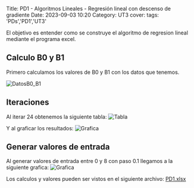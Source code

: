 Title: PD1 - Algoritmos Lineales - Regresión lineal con descenso de gradiente
Date: 2023-09-03 10:20
Category: UT3
cover:
tags: 'PDs','PD1','UT3'

El objetivo es entender como se construye el algoritmo de regresion lineal mediante el programa excel.

## Calculo B0 y B1

Primero calculamos los valores de B0 y B1 con los datos que tenemos.

![DatosB0_B1](https://github.com/gcabrera243/blob/main/content/UT3/PDs/PD1/ValoresB0B1.png?raw=true)

## Iteraciones

Al iterar 24 obtenemos la siguiente tabla:
![Tabla](https://github.com/gcabrera243/blob/main/content/UT3/PDs/PD1/TablaIteraciones.png?raw=true)

Y al graficar los resultados:
![Grafica](https://github.com/gcabrera243/blob/main/content/UT3/PDs/PD1/GraficaTablaIteraciones.png?raw=true)

## Generar valores de entrada

Al generar valores de entrada entre 0 y 8 con paso 0.1 llegamos a la siguiente grafica:
![Grafica](https://github.com/gcabrera243/blob/main/content/UT3/PDs/PD1/Tabla0a8.png?raw=true)

Los calculos y valores pueden ser vistos en el siguiente archivo:
[PD1.xlsx](https://github.com/gcabrera243/blob/main/content/UT3/PDs/PD1/PD1.xlsx?raw=true)
